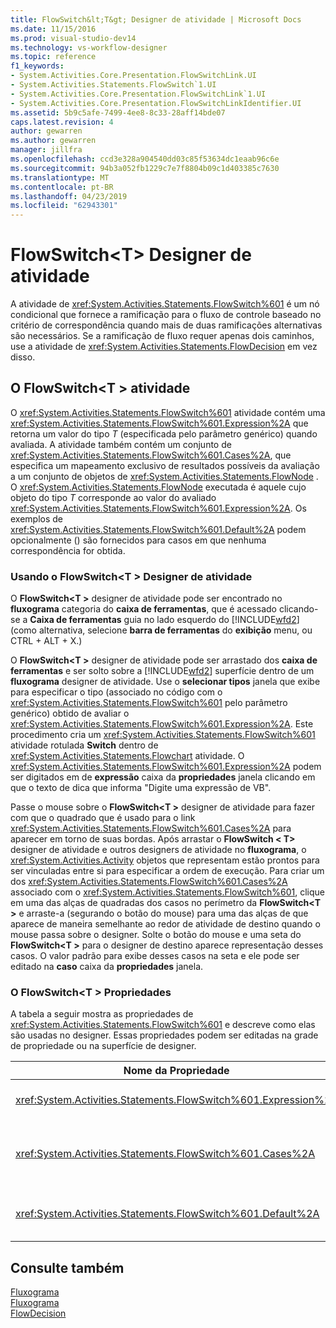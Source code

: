 ```yaml
---
title: FlowSwitch&lt;T&gt; Designer de atividade | Microsoft Docs
ms.date: 11/15/2016
ms.prod: visual-studio-dev14
ms.technology: vs-workflow-designer
ms.topic: reference
f1_keywords:
- System.Activities.Core.Presentation.FlowSwitchLink.UI
- System.Activities.Statements.FlowSwitch`1.UI
- System.Activities.Core.Presentation.FlowSwitchLink`1.UI
- System.Activities.Core.Presentation.FlowSwitchLinkIdentifier.UI
ms.assetid: 5b9c5afe-7499-4ee8-8c33-28aff14bde07
caps.latest.revision: 4
author: gewarren
ms.author: gewarren
manager: jillfra
ms.openlocfilehash: ccd3e328a904540dd03c85f53634dc1eaab96c6e
ms.sourcegitcommit: 94b3a052fb1229c7e7f8804b09c1d403385c7630
ms.translationtype: MT
ms.contentlocale: pt-BR
ms.lasthandoff: 04/23/2019
ms.locfileid: "62943301"
---
```

# <a name="flowswitchlttgt-activity-designer"></a>FlowSwitch&lt;T&gt; Designer de atividade
A atividade de <xref:System.Activities.Statements.FlowSwitch%601> é um nó condicional que fornece a ramificação para o fluxo de controle baseado no critério de correspondência quando mais de duas ramificações alternativas são necessários. Se a ramificação de fluxo requer apenas dois caminhos, use a atividade de <xref:System.Activities.Statements.FlowDecision> em vez disso.  
  
## <a name="the-flowswitcht-activity"></a>O FlowSwitch\<T > atividade  
 O <xref:System.Activities.Statements.FlowSwitch%601> atividade contém uma <xref:System.Activities.Statements.FlowSwitch%601.Expression%2A> que retorna um valor do tipo *T* (especificada pelo parâmetro genérico) quando avaliada. A atividade também contém um conjunto de <xref:System.Activities.Statements.FlowSwitch%601.Cases%2A>, que especifica um mapeamento exclusivo de resultados possíveis da avaliação a um conjunto de objetos de <xref:System.Activities.Statements.FlowNode> . O <xref:System.Activities.Statements.FlowNode> executada é aquele cujo objeto do tipo *T* corresponde ao valor do avaliado <xref:System.Activities.Statements.FlowSwitch%601.Expression%2A>. Os exemplos de <xref:System.Activities.Statements.FlowSwitch%601.Default%2A> podem opcionalmente () são fornecidos para casos em que nenhuma correspondência for obtida.  
  
### <a name="using-the-flowswitcht-activity-designer"></a>Usando o FlowSwitch\<T > Designer de atividade  
 O **FlowSwitch\<T >** designer de atividade pode ser encontrado no **fluxograma** categoria do **caixa de ferramentas**, que é acessado clicando-se a **Caixa de ferramentas** guia no lado esquerdo do [!INCLUDE[wfd2](../includes/wfd2-md.md)] (como alternativa, selecione **barra de ferramentas** do **exibição** menu, ou CTRL + ALT + X.)  
  
 O **FlowSwitch\<T >** designer de atividade pode ser arrastado dos **caixa de ferramentas** e ser solto sobre a [!INCLUDE[wfd2](../includes/wfd2-md.md)] superfície dentro de um **fluxograma** designer de atividade. Use o **selecionar tipos** janela que exibe para especificar o tipo (associado no código com o <xref:System.Activities.Statements.FlowSwitch%601> pelo parâmetro genérico) obtido de avaliar o <xref:System.Activities.Statements.FlowSwitch%601.Expression%2A>. Este procedimento cria um <xref:System.Activities.Statements.FlowSwitch%601> atividade rotulada **Switch** dentro de <xref:System.Activities.Statements.Flowchart> atividade. O <xref:System.Activities.Statements.FlowSwitch%601.Expression%2A> podem ser digitados em de **expressão** caixa da **propriedades** janela clicando em que o texto de dica que informa "Digite uma expressão de VB".  
  
 Passe o mouse sobre o **FlowSwitch\<T >** designer de atividade para fazer com que o quadrado que é usado para o link <xref:System.Activities.Statements.FlowSwitch%601.Cases%2A> para aparecer em torno de suas bordas. Após arrastar o **FlowSwitch < T\>**  designer de atividade e outros designers de atividade no **fluxograma**, o <xref:System.Activities.Activity> objetos que representam estão prontos para ser vinculadas entre si para especificar a ordem de execução. Para criar um dos <xref:System.Activities.Statements.FlowSwitch%601.Cases%2A> associado com o <xref:System.Activities.Statements.FlowSwitch%601>, clique em uma das alças de quadradas dos casos no perímetro da **FlowSwitch\<T >** e arraste-a (segurando o botão do mouse) para uma das alças de que aparece de maneira semelhante ao redor de atividade de destino quando o mouse passa sobre o designer. Solte o botão do mouse e uma seta do **FlowSwitch\<T >** para o designer de destino aparece representação desses casos. O valor padrão para exibe desses casos na seta e ele pode ser editado na **caso** caixa da **propriedades** janela.  
  
### <a name="the-flowswitcht-properties"></a>O FlowSwitch\<T > Propriedades  
 A tabela a seguir mostra as propriedades de <xref:System.Activities.Statements.FlowSwitch%601> e descreve como elas são usadas no designer. Essas propriedades podem ser editadas na grade de propriedade ou na superfície de designer.  
  
|Nome da Propriedade|Necessária|Uso|  
|-------------------|--------------|-----------|  
|<xref:System.Activities.Statements.FlowSwitch%601.Expression%2A>|verdadeiro|Especifica a expressão que é avaliada para determinar qual de <xref:System.Activities.Statements.FlowSwitch%601.Cases%2A> para alternar o caminho execução.|  
|<xref:System.Activities.Statements.FlowSwitch%601.Cases%2A>|False|Especifica um mapeamento exclusivo de resultados possíveis obtidos de avaliar <xref:System.Activities.Statements.FlowSwitch%601.Expression%2A> a um conjunto de objetos de <xref:System.Activities.Statements.FlowNode> .|  
|<xref:System.Activities.Statements.FlowSwitch%601.Default%2A>|verdadeiro|Especificar o mapeamento quando a avaliação de <xref:System.Activities.Statements.FlowSwitch%601.Expression%2A> não coincide com um dos valores contidos no objeto de <xref:System.Activities.Statements.FlowSwitch%601.Cases%2A> .|  
  
## <a name="see-also"></a>Consulte também  
 [Fluxograma](../workflow-designer/flowchart-activity-designers.md)   
 [Fluxograma](../workflow-designer/flowchart-activity-designer.md)   
 [FlowDecision](../workflow-designer/flowdecision-activity-designer.md)